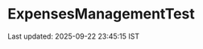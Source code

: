 # ExpensesManagementTest







































































































































































































































Last updated: 2025-09-22 23:45:15 IST
